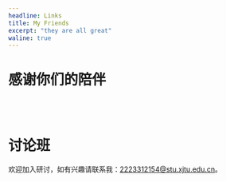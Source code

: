 ```yaml
---
headline: Links
title: My Friends
excerpt: "they are all great"
waline: true
---
```


# 感谢你们的陪伴


<br />
<br />

<hairy-links 
  :links="[
    {
      name: 'kiyotakali',
      url: 'https://www.void2024.top',
      image: 'https://avatars.githubusercontent.com/u/123150988?v=4',
      color: '#e9546b',
      desc: '计试小南梁',
    },
    {
      name: 'Number-L',
      url: 'https://number-l.github.io/',
      image: 'https://avatars.githubusercontent.com/u/112866466?v=4',
      color: '#87cefa',
      desc: '罗神',
    },
  ]"
/>

# 讨论班

欢迎加入研讨，如有兴趣请联系我：<2223312154@stu.xjtu.edu.cn>。

<br />
<br />

<hairy-links 
  :links="[
    {
      name: 'XJTU-dl seminar',
      url: 'https://xjtu-deeplearning-seminar.github.io/dl-discussion/',
      image: 'https://avatars.githubusercontent.com/u/168283007?s=400&v=4',
      color: '#00ff00',
      desc: 'xjtu 深度学习讨论班',
    },
  ]"
/>